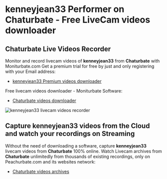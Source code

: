 # kenneyjean33 Performer on Chaturbate - Free LiveCam videos downloader

## Chaturbate Live Videos Recorder

Monitor and record livecam videos of **kenneyjean33** from **Chaturbate** with Moniturbate.com
Get a premium trial for free by just and only registering with your Email address:
* [kenneyjean33 Premium videos downloader](https://moniturbate.com/request-demo-licence-key.html)

Free livecam videos downloader - Moniturbate Software:
* [Chaturbate videos downloader](https://moniturbate.com/moniturbate-download-software.html)

![kenneyjean33 livecam videos recorder](https://peachurnet.com/templates/moniturbate-software.png)


## Capture kenneyjean33 videos from the Cloud and watch your recordings on Streaming

Without the need of downloading a software, capture **kenneyjean33** livecam videos from **Chaturbate** 100% online.
Watch Livecam archives from **Chaturbate** unlimitedly from thousands of existing recordings, only on Peachurbate.com and its websites network:
* [Chaturbate videos archives](https://peachurnet.com/)